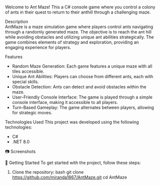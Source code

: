 Welcome to Ant Maze! 
This a C# console game where you control a colony of ants in their quest to return to their anthill through a challenging maze.

Description  
AntMaze is a maze simulation game where players control ants navigating through a randomly generated maze. The objective is to reach the ant hill while avoiding obstacles and utilizing unique ant abilities strategically. The game combines elements of strategy and exploration, providing an engaging experience for players.

Features
- Random Maze Generation: Each game features a unique maze with all tiles accessible.
- Unique Ant Abilities: Players can choose from different ants, each with special skills.
- Obstacle Detection: Ants can detect and avoid obstacles within the maze.
- User-Friendly Console Interface: The game is played through a simple console interface, making it accessible to all players.
- Turn-Based Gameplay: The game alternates between players, allowing for strategic moves.

Technologies Used
This project was developed using the following technologies:
- C#
- .NET 8.0

📷 Screenshots

🚀 Getting Started
To get started with the project, follow these steps:

1. Clone the repository:
   bash
   git clone https://github.com/miranda1867/AntMaze.git
   cd AntMaze
